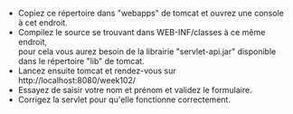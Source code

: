 
* Copiez ce répertoire dans "webapps" de tomcat et ouvrez une console à cet endroit.
* Compilez le source se trouvant dans WEB-INF/classes à ce même endroit,  
pour cela vous aurez besoin de la librairie "servlet-api.jar" disponible dans le répertoire "lib" de tomcat.
* Lancez ensuite tomcat et rendez-vous sur http://localhost:8080/week102/
* Essayez de saisir votre nom et prénom et validez le formulaire.
* Corrigez la servlet pour qu'elle fonctionne correctement.

